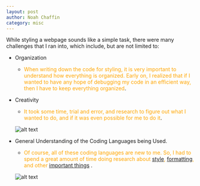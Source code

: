 ```yaml
---
layout: post
author: Noah Chaffin 
category: misc
---
```


While styling a webpage sounds like a simple task, there were many challenges that I ran into, which include, but are not limited to:

- Organization
    - <span style="color:orange"> When writing down the code for styling, it is very important to understand how everything is organized. 
    Early on, I realized that if I wanted to have any hope of debugging my code in an efficient way, then I have to keep everything organized</span>. 
   
- Creativity 
    - <span style="color:orange">It took some time, trial and error, and research to figure out what I wanted to do, and if it was even possible for me to do it</span>.  

     ![alt text](https://th.bing.com/th/id/OIP.L6pG1uFSa3I7CDXITpb4ugHaHa?w=177&h=180&c=7&r=0&o=5&dpr=1.3&pid=1.7 "Code")
    
- General Understanding of the Coding Languages being Used. 
    - <span style="color:orange">Of course, all of these coding languages are new to me. So, I had to spend a great amount of time
    doing research about [style](https://stackoverflow.com/questions/35465557/how-to-apply-color-on-text-in-markdown), [formatting](https://docs.aws.amazon.com/codecatalyst/latest/userguide/issues-markdown-tips.html), and other [important things](https://stackoverflow.com/questions/41604263/how-do-i-display-local-image-in-markdown) </span>. 
    
    
    ![alt text](https://th.bing.com/th/id/OIP.bp1vecsetyT4emBFV7EZpAHaEo?w=242&h=180&c=7&r=0&o=5&dpr=1.3&pid=1.7 "Code")
    
